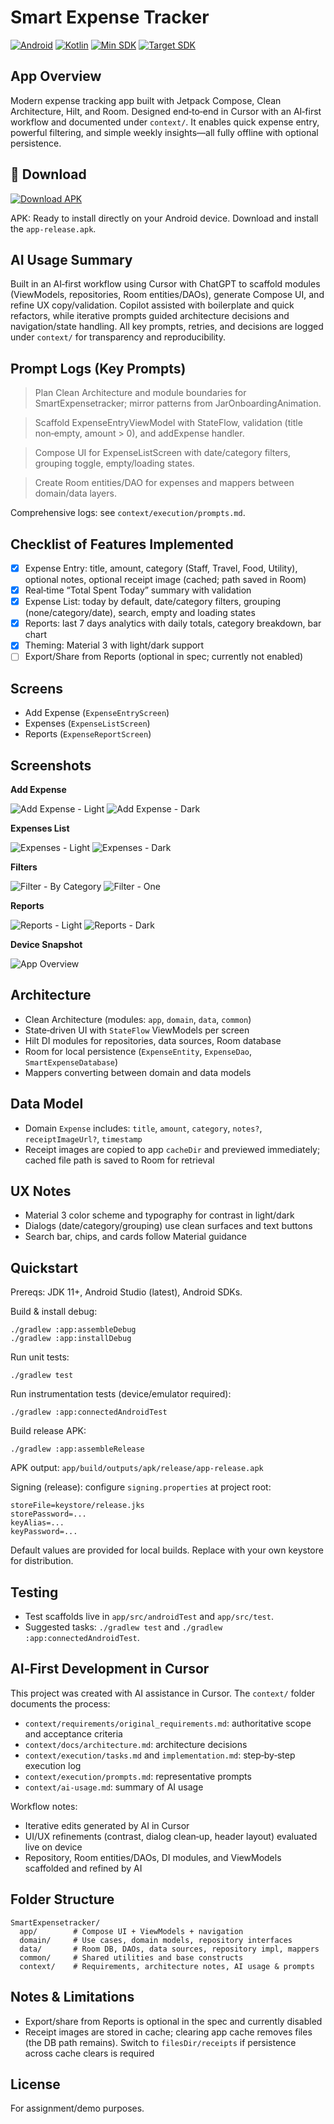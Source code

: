 # Smart Expense Tracker

[![Android](https://img.shields.io/badge/Android-Compose-3DDC84?logo=android&logoColor=white)](https://developer.android.com/jetpack/compose)
[![Kotlin](https://img.shields.io/badge/Kotlin-1.9%2B-7F52FF?logo=kotlin&logoColor=white)](https://kotlinlang.org/)
[![Min SDK](https://img.shields.io/badge/minSdk-24-informational)](#)
[![Target SDK](https://img.shields.io/badge/targetSdk-36-informational)](#)

## App Overview
Modern expense tracking app built with Jetpack Compose, Clean Architecture, Hilt, and Room. Designed end‑to‑end in Cursor with an AI‑first workflow and documented under `context/`.
It enables quick expense entry, powerful filtering, and simple weekly insights—all fully offline with optional persistence.

## 📱 Download

[![Download APK](https://img.shields.io/badge/Download-APK%20v1.0-228B22?style=for-the-badge&logo=android)](https://github.com/ShankarKakumani/SmartExpensetracker/releases/download/v1.0/app-release.apk)

APK: Ready to install directly on your Android device. Download and install the `app-release.apk`.

## AI Usage Summary
Built in an AI‑first workflow using Cursor with ChatGPT to scaffold modules (ViewModels, repositories, Room entities/DAOs), generate Compose UI, and refine UX copy/validation.
Copilot assisted with boilerplate and quick refactors, while iterative prompts guided architecture decisions and navigation/state handling.
All key prompts, retries, and decisions are logged under `context/` for transparency and reproducibility.

## Prompt Logs (Key Prompts)
> Plan Clean Architecture and module boundaries for SmartExpensetracker; mirror patterns from JarOnboardingAnimation.

> Scaffold ExpenseEntryViewModel with StateFlow, validation (title non‑empty, amount > 0), and addExpense handler.

> Compose UI for ExpenseListScreen with date/category filters, grouping toggle, empty/loading states.

> Create Room entities/DAO for expenses and mappers between domain/data layers.

Comprehensive logs: see `context/execution/prompts.md`.

## Checklist of Features Implemented
- [x] Expense Entry: title, amount, category (Staff, Travel, Food, Utility), optional notes, optional receipt image (cached; path saved in Room)
- [x] Real‑time “Total Spent Today” summary with validation
- [x] Expense List: today by default, date/category filters, grouping (none/category/date), search, empty and loading states
- [x] Reports: last 7 days analytics with daily totals, category breakdown, bar chart
- [x] Theming: Material 3 with light/dark support
- [ ] Export/Share from Reports (optional in spec; currently not enabled)

## Screens
- Add Expense (`ExpenseEntryScreen`)
- Expenses (`ExpenseListScreen`)
- Reports (`ExpenseReportScreen`)

## Screenshots

**Add Expense**

![Add Expense - Light](screenshots/add_expense_light_mode.png)
![Add Expense - Dark](screenshots/add_expense_dark_mode.png)

**Expenses List**

![Expenses - Light](screenshots/expenses_light_mode.png)
![Expenses - Dark](screenshots/expeses_dark_mode.png)

**Filters**

![Filter - By Category](screenshots/filter_by_category.png)
![Filter - One](screenshots/filter_one.png)

**Reports**

![Reports - Light](screenshots/reports_light_mode.png)
![Reports - Dark](screenshots/reports_dark_mode.png)

**Device Snapshot**

![App Overview](screenshots/Screenshot_20250809_220157.png)

## Architecture
- Clean Architecture (modules: `app`, `domain`, `data`, `common`)
- State‑driven UI with `StateFlow` ViewModels per screen
- Hilt DI modules for repositories, data sources, Room database
- Room for local persistence (`ExpenseEntity`, `ExpenseDao`, `SmartExpenseDatabase`)
- Mappers converting between domain and data models

## Data Model
- Domain `Expense` includes: `title`, `amount`, `category`, `notes?`, `receiptImageUrl?`, `timestamp`
- Receipt images are copied to app `cacheDir` and previewed immediately; cached file path is saved to Room for retrieval

## UX Notes
- Material 3 color scheme and typography for contrast in light/dark
- Dialogs (date/category/grouping) use clean surfaces and text buttons
- Search bar, chips, and cards follow Material guidance

## Quickstart
Prereqs: JDK 11+, Android Studio (latest), Android SDKs.

Build & install debug:

```
./gradlew :app:assembleDebug
./gradlew :app:installDebug
```

Run unit tests:

```
./gradlew test
```

Run instrumentation tests (device/emulator required):

```
./gradlew :app:connectedAndroidTest
```

Build release APK:

```
./gradlew :app:assembleRelease
```

APK output: `app/build/outputs/apk/release/app-release.apk`

Signing (release): configure `signing.properties` at project root:

```
storeFile=keystore/release.jks
storePassword=...
keyAlias=...
keyPassword=...
```

Default values are provided for local builds. Replace with your own keystore for distribution.

## Testing
- Test scaffolds live in `app/src/androidTest` and `app/src/test`.
- Suggested tasks: `./gradlew test` and `./gradlew :app:connectedAndroidTest`.

## AI‑First Development in Cursor
This project was created with AI assistance in Cursor. The `context/` folder documents the process:
- `context/requirements/original_requirements.md`: authoritative scope and acceptance criteria
- `context/docs/architecture.md`: architecture decisions
- `context/execution/tasks.md` and `implementation.md`: step‑by‑step execution log
- `context/execution/prompts.md`: representative prompts
- `context/ai-usage.md`: summary of AI usage

Workflow notes:
- Iterative edits generated by AI in Cursor
- UI/UX refinements (contrast, dialog clean‑up, header layout) evaluated live on device
- Repository, Room entities/DAOs, DI modules, and ViewModels scaffolded and refined by AI

## Folder Structure
```
SmartExpensetracker/
  app/        # Compose UI + ViewModels + navigation
  domain/     # Use cases, domain models, repository interfaces
  data/       # Room DB, DAOs, data sources, repository impl, mappers
  common/     # Shared utilities and base constructs
  context/    # Requirements, architecture notes, AI usage & prompts
```

## Notes & Limitations
- Export/share from Reports is optional in the spec and currently disabled
- Receipt images are stored in cache; clearing app cache removes files (the DB path remains). Switch to `filesDir/receipts` if persistence across cache clears is required

## License
For assignment/demo purposes.


